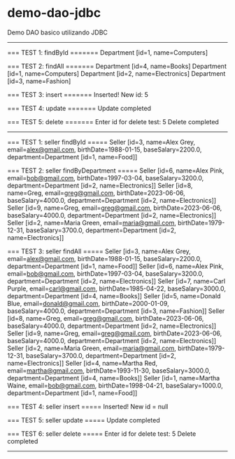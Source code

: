# demo-dao-jdbc
Demo DAO basico utilizando JDBC

***********************

=== TEST 1: findById =======
Department [id=1, name=Computers]

=== TEST 2: findAll =======
Department [id=4, name=Books]
Department [id=1, name=Computers]
Department [id=2, name=Electronics]
Department [id=3, name=Fashion]

=== TEST 3: insert =======
Inserted! New id: 5

=== TEST 4: update =======
Update completed

=== TEST 5: delete =======
Enter id for delete test: 5
Delete completed

***********************
=== TEST 1: seller findById =====
Seller [id=3, name=Alex Grey, email=alex@gmail.com, birthDate=1988-01-15, baseSalary=2200.0, department=Department [id=1, name=Food]]

=== TEST 2: seller findByDepartment =====
Seller [id=6, name=Alex Pink, email=bob@gmail.com, birthDate=1997-03-04, baseSalary=3200.0, department=Department [id=2, name=Electronics]]
Seller [id=8, name=Greg, email=greg@gmail.com, birthDate=2023-06-06, baseSalary=4000.0, department=Department [id=2, name=Electronics]]
Seller [id=9, name=Greg, email=greg@gmail.com, birthDate=2023-06-06, baseSalary=4000.0, department=Department [id=2, name=Electronics]]
Seller [id=2, name=Maria Green, email=maria@gmail.com, birthDate=1979-12-31, baseSalary=3700.0, department=Department [id=2, name=Electronics]]

=== TEST 3: seller findAll =====
Seller [id=3, name=Alex Grey, email=alex@gmail.com, birthDate=1988-01-15, baseSalary=2200.0, department=Department [id=1, name=Food]]
Seller [id=6, name=Alex Pink, email=bob@gmail.com, birthDate=1997-03-04, baseSalary=3200.0, department=Department [id=2, name=Electronics]]
Seller [id=7, name=Carl Purple, email=carl@gmail.com, birthDate=1985-04-22, baseSalary=3000.0, department=Department [id=4, name=Books]]
Seller [id=5, name=Donald Blue, email=donald@gmail.com, birthDate=2000-01-09, baseSalary=4000.0, department=Department [id=3, name=Fashion]]
Seller [id=8, name=Greg, email=greg@gmail.com, birthDate=2023-06-06, baseSalary=4000.0, department=Department [id=2, name=Electronics]]
Seller [id=9, name=Greg, email=greg@gmail.com, birthDate=2023-06-06, baseSalary=4000.0, department=Department [id=2, name=Electronics]]
Seller [id=2, name=Maria Green, email=maria@gmail.com, birthDate=1979-12-31, baseSalary=3700.0, department=Department [id=2, name=Electronics]]
Seller [id=4, name=Martha Red, email=martha@gmail.com, birthDate=1993-11-30, baseSalary=3000.0, department=Department [id=4, name=Books]]
Seller [id=1, name=Martha Waine, email=bob@gmail.com, birthDate=1998-04-21, baseSalary=1000.0, department=Department [id=1, name=Food]]

=== TEST 4: seller insert =====
Inserted! New id = null

=== TEST 5: seller update =====
Update completed

=== TEST 6: seller delete =====
Enter id for delete test: 
5
Delete completed

***********************


